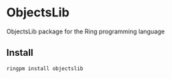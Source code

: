 # ObjectsLib

ObjectsLib package for the Ring programming language

## Install

	ringpm install objectslib